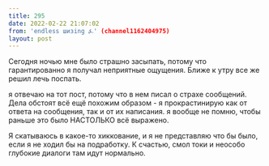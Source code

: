 ```yaml
---
title: 295
date: 2022-02-22 21:07:02
from: 'endless шизing ⍼' (channel1162404975)
layout: post
---
```


Сегодня ночью мне было страшно засыпать, потому что гарантированно я получал неприятные ощущения. Ближе к утру все же решил лечь поспать.

я отвечаю на тот пост, потому что в нем писал о страхе сообщений. Дела обстоят всё ещё похожим образом - я прокрастинирую как от ответа на сообщения, так и от их написания. я вообще не помню, чтобы раньше это было НАСТОЛЬКО всё выражено. 

Я скатываюсь в какое-то хиккование, и я не представляю что бы было, если я не ходил бы на подработку. К счастью, смол токи и неособо глубокие диалоги там идут нормально.
